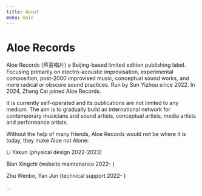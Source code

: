 ```yaml
---
title: About
menu: main
---
```

# Aloe Records

Aloe Records (芦荟唱片)  a Beijing-based limited edition publishing label. Focusing primarily on electro-acoustic improvisation, experimental composition, post-2000 improvised music, conceptual sound works, and more radical or obscure sound practices. Run by Sun Yizhou since 2022. In 2024, Zhang Cai joined Aloe Records. 

It is currently self-operated and its publications are not limited to any medium. The aim is to gradually build an international network for contemporary musicians and sound artists, conceptual artists, media artists and performance artists.

Without the help of many friends, Aloe Records would not be where it is today, they make Aloe not Alone: 

Li Yakun (physical design 2022-2023) 

Bian Xingchi (website maintenance 2022- )

Zhu Wenbo, Yan Jun (technical support 2022- )

...
